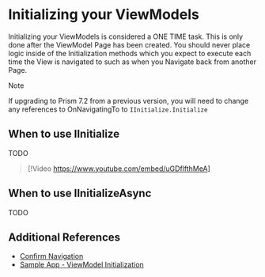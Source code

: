 # Initializing your ViewModels

Initializing your ViewModels is considered a ONE TIME task. This is only done after the ViewModel Page has been created. You should never place logic inside of the Initialization methods which you expect to execute each time the View is navigated to such as when you Navigate back from another Page.

> [!NOTE]
> If upgrading to Prism 7.2 from a previous version, you will need to change any references to OnNavigatingTo to `IInitialize.Initialize`

## When to use IInitialize

TODO

> [!Video https://www.youtube.com/embed/uGDflfthMeA]

## When to use IInitializeAsync

TODO

## Additional References

- [Confirm Navigation](xref:Platforms.XamarinForms.Navigation.Confirming)
- [Sample App - ViewModel Initialization](https://github.com/PrismLibrary/Prism-Samples-Forms/tree/master/13-ViewModelInitialization)